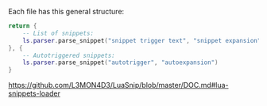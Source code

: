 Each file has this general structure:

```lua
return {
    -- List of snippets:
    ls.parser.parse_snippet("snippet trigger text", "snippet expansion")
}, {
    -- Autotriggered snippets:
    ls.parser.parse_snippet("autotrigger", "autoexpansion")
}
```

<https://github.com/L3MON4D3/LuaSnip/blob/master/DOC.md#lua-snippets-loader>
